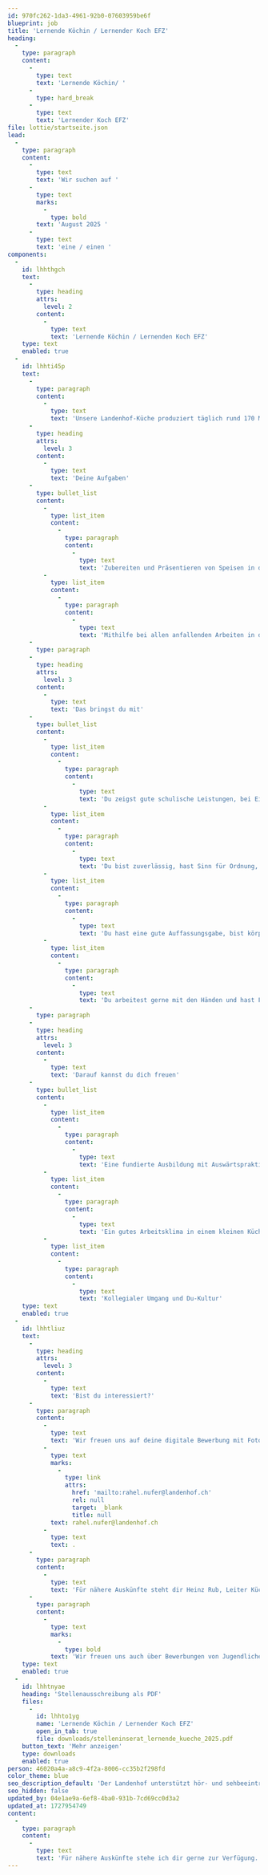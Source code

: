 ```yaml
---
id: 970fc262-1da3-4961-92b0-07603959be6f
blueprint: job
title: 'Lernende Köchin / Lernender Koch EFZ'
heading:
  -
    type: paragraph
    content:
      -
        type: text
        text: 'Lernende Köchin/ '
      -
        type: hard_break
      -
        type: text
        text: 'Lernender Koch EFZ'
file: lottie/startseite.json
lead:
  -
    type: paragraph
    content:
      -
        type: text
        text: 'Wir suchen auf '
      -
        type: text
        marks:
          -
            type: bold
        text: 'August 2025 '
      -
        type: text
        text: 'eine / einen '
components:
  -
    id: lhhthgch
    text:
      -
        type: heading
        attrs:
          level: 2
        content:
          -
            type: text
            text: 'Lernende Köchin / Lernenden Koch EFZ'
    type: text
    enabled: true
  -
    id: lhhti45p
    text:
      -
        type: paragraph
        content:
          -
            type: text
            text: 'Unsere Landenhof-Küche produziert täglich rund 170 Mittagessen und 15 Nachtessen für die Tagesschule und die Mitarbeitenden. Dazu kommen diverse kleinere und grössere Anlässe, welche von der Küche betreut werden. Die Lehrzeit am Landenhof wird mit externen Praktika in Hotel- und Restaurationsbetrieben ergänzt, um alle Lehrziele abdecken zu können.'
      -
        type: heading
        attrs:
          level: 3
        content:
          -
            type: text
            text: 'Deine Aufgaben'
      -
        type: bullet_list
        content:
          -
            type: list_item
            content:
              -
                type: paragraph
                content:
                  -
                    type: text
                    text: 'Zubereiten und Präsentieren von Speisen in der warmen und kalten Küche'
          -
            type: list_item
            content:
              -
                type: paragraph
                content:
                  -
                    type: text
                    text: 'Mithilfe bei allen anfallenden Arbeiten in der Küche'
      -
        type: paragraph
      -
        type: heading
        attrs:
          level: 3
        content:
          -
            type: text
            text: 'Das bringst du mit'
      -
        type: bullet_list
        content:
          -
            type: list_item
            content:
              -
                type: paragraph
                content:
                  -
                    type: text
                    text: 'Du zeigst gute schulische Leistungen, bei Eignung kann die Berufsmaturität absolviert werden'
          -
            type: list_item
            content:
              -
                type: paragraph
                content:
                  -
                    type: text
                    text: 'Du bist zuverlässig, hast Sinn für Ordnung, Sauberkeit und Sorgfalt'
          -
            type: list_item
            content:
              -
                type: paragraph
                content:
                  -
                    type: text
                    text: 'Du hast eine gute Auffassungsgabe, bist körperlich fit und ausdauernd'
          -
            type: list_item
            content:
              -
                type: paragraph
                content:
                  -
                    type: text
                    text: 'Du arbeitest gerne mit den Händen und hast Freude am Umgang mit Lebensmitteln'
      -
        type: paragraph
      -
        type: heading
        attrs:
          level: 3
        content:
          -
            type: text
            text: 'Darauf kannst du dich freuen'
      -
        type: bullet_list
        content:
          -
            type: list_item
            content:
              -
                type: paragraph
                content:
                  -
                    type: text
                    text: 'Eine fundierte Ausbildung mit Auswärtspraktika in Partnerbetrieben'
          -
            type: list_item
            content:
              -
                type: paragraph
                content:
                  -
                    type: text
                    text: 'Ein gutes Arbeitsklima in einem kleinen Küchenteam'
          -
            type: list_item
            content:
              -
                type: paragraph
                content:
                  -
                    type: text
                    text: 'Kollegialer Umgang und Du-Kultur'
    type: text
    enabled: true
  -
    id: lhhtliuz
    text:
      -
        type: heading
        attrs:
          level: 3
        content:
          -
            type: text
            text: 'Bist du interessiert?'
      -
        type: paragraph
        content:
          -
            type: text
            text: 'Wir freuen uns auf deine digitale Bewerbung mit Foto, Motivationsschreiben, Kopien der Schulzeugnisse, Schnupperberichten und Checks an '
          -
            type: text
            marks:
              -
                type: link
                attrs:
                  href: 'mailto:rahel.nufer@landenhof.ch'
                  rel: null
                  target: _blank
                  title: null
            text: rahel.nufer@landenhof.ch
          -
            type: text
            text: .
      -
        type: paragraph
        content:
          -
            type: text
            text: 'Für nähere Auskünfte steht dir Heinz Rub, Leiter Küche unter 062 737 05 29 telefonisch zur Verfügung.'
      -
        type: paragraph
        content:
          -
            type: text
            marks:
              -
                type: bold
            text: 'Wir freuen uns auch über Bewerbungen von Jugendlichen mit Hör- oder Sehbeeinträchtigungen!'
    type: text
    enabled: true
  -
    id: lhhtnyae
    heading: 'Stellenausschreibung als PDF'
    files:
      -
        id: lhhto1yg
        name: 'Lernende Köchin / Lernender Koch EFZ'
        open_in_tab: true
        file: downloads/stelleninserat_lernende_kueche_2025.pdf
    button_text: 'Mehr anzeigen'
    type: downloads
    enabled: true
person: 46020a4a-a8c9-4f2a-8006-cc35b2f298fd
color_theme: blue
seo_description_default: 'Der Landenhof unterstützt hör- und sehbeeinträchtigte Kinder & Jugendliche in ihrem selbstbestimmten Leben durch Förderung ihrer Fähigkeiten & Entwicklung'
seo_hidden: false
updated_by: 04e1ae9a-6ef8-4ba0-931b-7cd69cc0d3a2
updated_at: 1727954749
content:
  -
    type: paragraph
    content:
      -
        type: text
        text: 'Für nähere Auskünfte stehe ich dir gerne zur Verfügung.'
---
```

